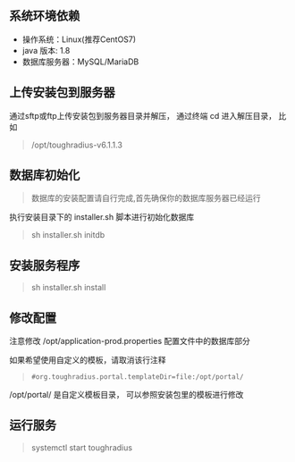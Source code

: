 ## 系统环境依赖

- 操作系统：Linux(推荐CentOS7)
- java 版本: 1.8
- 数据库服务器：MySQL/MariaDB

## 上传安装包到服务器

通过sftp或ftp上传安装包到服务器目录并解压， 通过终端 cd 进入解压目录， 比如

> /opt/toughradius-v6.1.1.3

## 数据库初始化

> 数据库的安装配置请自行完成,首先确保你的数据库服务器已经运行

执行安装目录下的 installer.sh 脚本进行初始化数据库

> sh installer.sh initdb

## 安装服务程序

> sh installer.sh install

## 修改配置

注意修改 /opt/application-prod.properties 配置文件中的数据库部分

如果希望使用自定义的模板，请取消该行注释

> `#org.toughradius.portal.templateDir=file:/opt/portal/`

/opt/portal/ 是自定义模板目录， 可以参照安装包里的模板进行修改

## 运行服务

> systemctl start toughradius